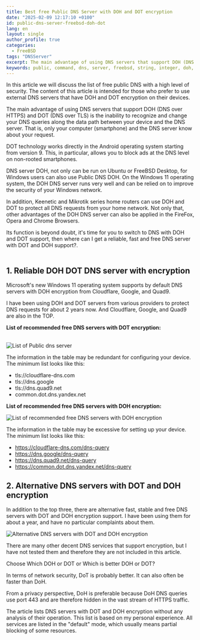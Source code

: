 ```yaml
---
title: Best free Public DNS Server with DOH and DOT encryption
date: "2025-02-09 12:17:10 +0100"
id: public-dns-server-freebsd-doh-dot
lang: en
layout: single
author_profile: true
categories:
  - FreeBSD
tags: "DNSServer"
excerpt: The main advantage of using DNS servers that support DOH (DNS over HTTPS) and DOT (DNS over TLS) is
keywords: public, command, dns, server, freebsd, string, integer, doh, dot
---
```


In this article we will discuss the list of free public DNS with a high level of security. The content of this article is intended for those who prefer to use external DNS servers that have DOH and DOT encryption on their devices.

The main advantage of using DNS servers that support DOH (DNS over HTTPS) and DOT (DNS over TLS) is the inability to recognize and change your DNS queries along the data path between your device and the DNS server. That is, only your computer (smartphone) and the DNS server know about your request.

DOT technology works directly in the Android operating system starting from version 9. This, in particular, allows you to block ads at the DNS level on non-rooted smartphones.

DNS server DOH, not only can be run on Ubuntu or FreeBSD Desktop, for Windows users can also use Public DNS DOH. On the Windows 11 operating system, the DOH DNS server runs very well and can be relied on to improve the security of your Windows network.

In addition, Keenetic and Mikrotik series home routers can use DOH and DOT to protect all DNS requests from your home network. Not only that, other advantages of the DOH DNS server can also be applied in the FireFox, Opera and Chrome Browsers.

Its function is beyond doubt, it's time for you to switch to DNS with DOH and DOT support, then where can I get a reliable, fast and free DNS server with DOT and DOH support?.<br><br/>
## 1. Reliable DOH DOT DNS server with encryption
Microsoft's new Windows 11 operating system supports by default DNS servers with DOH encryption from Cloudflare, Google, and Quad9.

I have been using DOH and DOT servers from various providers to protect DNS requests for about 2 years now. And Cloudflare, Google, and Quad9 are also in the TOP.

**List of recommended free DNS servers with DOT encryption:**<br><br/>

![List of Public dns server](https://gitflic.ru/project/iwanse1212/unixwinbsd/blob/raw?file=List%20of%20Public%20dns%20server.jpg)


The information in the table may be redundant for configuring your device. The minimum list looks like this:

-   tls://cloudflare-dns.com
-   tls://dns.google
-   tls://dns.quad9.net
-   common.dot.dns.yandex.net

**List of recommended free DNS servers with DOH encryption:**

![List of recommended free DNS servers with DOH encryption](https://gitflic.ru/project/iwanse1212/unixwinbsd/blob/raw?file=List%20of%20recommended%20free%20DNS%20servers%20with%20DOH%20encryption.jpg)


The information in the table may be excessive for setting up your device. The minimum list looks like this:

-   https://cloudflare-dns.com/dns-query
-   https://dns.google/dns-query
-   https://dns.quad9.net/dns-query
-   https://common.dot.dns.yandex.net/dns-query

## 2. Alternative DNS servers with DOT and DOH encryption
In addition to the top three, there are alternative fast, stable and free DNS servers with DOT and DOH encryption support. I have been using them for about a year, and have no particular complaints about them.

![Alternative DNS servers with DOT and DOH encryption](https://gitflic.ru/project/iwanse1212/unixwinbsd/blob/raw?file=Alternative%20DNS%20servers%20with%20DOT%20and%20DOH%20encryption.jpg)

There are many other decent DNS services that support encryption, but I have not tested them and therefore they are not included in this article.


Choose Which DOH or DOT or Which is better DOH or DOT?

In terms of network security, DoT is probably better. It can also often be faster than DoH.

From a privacy perspective, DoH is preferable because DoH DNS queries use port 443 and are therefore hidden in the vast stream of HTTPS traffic.

The article lists DNS servers with DOT and DOH encryption without any analysis of their operation. This list is based on my personal experience. All services are listed in the "default" mode, which usually means partial blocking of some resources.
